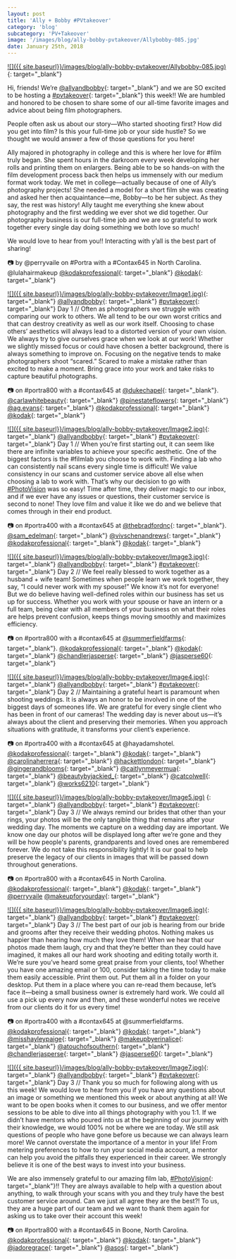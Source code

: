 ```yaml
---
layout: post
title: 'Ally + Bobby #PVtakeover'
category: 'blog'
subcategory: 'PV+Takeover'
image: '/images/blog/ally-bobby-pvtakeover/Allybobby-085.jpg'
date: January 25th, 2018
---
```


[![]({{ site.baseurl}}/images/blog/ally-bobby-pvtakeover/Allybobby-085.jpg)](http://allyandbobby.com/){: target="_blank"} 

Hi, friends! We’re [@allyandbobby](http://allyandbobby.com/){: target="_blank"} and we are SO excited to be hosting a [#pvtakeover](http://www.instagram.com/explore/tags/allyandbobbysvision/){: target="_blank"} this week!! We are humbled and honored to be chosen to share some of our all-time favorite images and advice about being film photographers. 

People often ask us about our story—Who started shooting first? How did you get into film? Is this your full-time job or your side hustle? So we thought we would answer a few of those questions for you here!

Ally majored in photography in college and this is where her love for #film truly began. She spent hours in the darkroom every week developing her rolls and printing them on enlargers. Being able to be so hands-on with the film development process back then helps us immensely with our medium format work today. We met in college—actually because of one of Ally’s photography projects! She needed a model for a short film she was creating and asked her then acquaintance—me, Bobby—to be her subject. As they say, the rest was history! Ally taught me everything she knew about photography and the first wedding we ever shot we did together. Our photography business is our full-time job and we are so grateful to work together every single day doing something we both love so much! 

We would love to hear from you!! Interacting with y’all is the best part of sharing! 

📷 by @perryvaile on #Portra with a #Contax645 in North Carolina. @lulahairmakeup  [@kodakprofessional](http://imaging.kodakalaris.com/professional-photographers/photographers/professional-films){: target="_blank"} [@kodak](http://imaging.kodakalaris.com/professional-photographers/photographers/professional-films){: target="_blank"}


[![]({{ site.baseurl}}/images/blog/ally-bobby-pvtakeover/Image1.jpg)](http://allyandbobby.com/){: target="_blank"} 
[@allyandbobby](http://allyandbobby.com/){: target="_blank"} [#pvtakeover](http://www.instagram.com/explore/tags/allyandbobbysvision/){: target="_blank"} Day 1 // Often as photographers we struggle with comparing our work to others. We all tend to be our own worst critics and that can destroy creativity as well as our work itself. Choosing to chase others’ aesthetics will always lead to a distorted version of your own vision. We always try to give ourselves grace when we look at our work! Whether we slightly missed focus or could have chosen a better background, there is always something to improve on. Focusing on the negative tends to make photographers shoot “scared.” Scared to make a mistake rather than excited to make a moment. Bring grace into your work and take risks to capture beautiful photographs.

📷 on #portra800 with a #contax645 at [@dukechapel](http://chapel.duke.edu/){: target="_blank"}. [@carlawhitebeauty](http://carlawhite.net/){: target="_blank"} [@pinestateflowers](http://www.pinestateflowers.com/){: target="_blank"} [@ag.evans](http://www.instagram.com/ag.evans/){: target="_blank"} [@kodakprofessional](http://imaging.kodakalaris.com/professional-photographers/photographers/professional-films){: target="_blank"} [@kodak](http://imaging.kodakalaris.com/professional-photographers/photographers/professional-films){: target="_blank"}


[![]({{ site.baseurl}}/images/blog/ally-bobby-pvtakeover/Image2.jpg)](http://allyandbobby.com/){: target="_blank"} 
[@allyandbobby](http://allyandbobby.com/){: target="_blank"} [#pvtakeover](http://www.instagram.com/explore/tags/allyandbobbysvision/){: target="_blank"} Day 1 // When you’re first starting out, it can seem like there are infinite variables to achieve your specific aesthetic. One of the biggest factors is the #filmlab you choose to work with. Finding a lab who can consistently nail scans every single time is difficult! We value consistency in our scans and customer service above all else when choosing a lab to work with. That’s why our decision to go with [#PhotoVision](http://photovisionprints.com) was so easy! Time after time, they deliver magic to our inbox, and if we ever have any issues or questions, their customer service is second to none! They love film and value it like we do and we believe that comes through in their end product. 

📷 on #portra400 with a #contax645 at [@thebradfordnc](http://www.thebradfordnc.com/){: target="_blank"}. [@sam_edelman](http://www.samedelman.com/){: target="_blank"} [@vivschenandrews](http://www.instagram.com/vivschenandrews/){: target="_blank"} [@kodakprofessional](http://imaging.kodakalaris.com/professional-photographers/photographers/professional-films){: target="_blank"} [@kodak](http://imaging.kodakalaris.com/professional-photographers/photographers/professional-films){: target="_blank"}


[![]({{ site.baseurl}}/images/blog/ally-bobby-pvtakeover/Image3.jpg)](http://allyandbobby.com/){: target="_blank"} 
[@allyandbobby](http://allyandbobby.com/){: target="_blank"} [#pvtakeover](http://www.instagram.com/explore/tags/allyandbobbysvision/){: target="_blank"} Day 2 // We feel really blessed to work together as a husband + wife team! Sometimes when people learn we work together, they say, “I could never work with my spouse!” We know it’s not for everyone! But we do believe having well-defined roles within our business has set us up for success. Whether you work with your spouse or have an intern or a full team, being clear with all members of your business on what their roles are helps prevent confusion, keeps things moving smoothly and maximizes efficiency.

📷 on #portra800 with a #contax645 at [@summerfieldfarms](http://summerfieldfarms.com/){: target="_blank"}. [@kodakprofessional](http://imaging.kodakalaris.com/professional-photographers/photographers/professional-films){: target="_blank"} [@kodak](http://imaging.kodakalaris.com/professional-photographers/photographers/professional-films){: target="_blank"} [@chandlerjasperse](http://www.instagram.com/chandlerjasperse/){: target="_blank"} [@jasperse60](http://www.instagram.com/jasperse60/){: target="_blank"}


[![]({{ site.baseurl}}/images/blog/ally-bobby-pvtakeover/Image4.jpg)](http://allyandbobby.com/){: target="_blank"} 
[@allyandbobby](http://allyandbobby.com/){: target="_blank"} [#pvtakeover](http://www.instagram.com/explore/tags/allyandbobbysvision/){: target="_blank"} Day 2 // Maintaining a grateful heart is paramount when shooting weddings. It is always an honor to be involved in one of the biggest days of someones life. We are grateful for every single client who has been in front of our cameras! The wedding day is never about us—it’s always about the client and preserving their memories. When you approach situations with gratitude, it transforms your client’s experience.

📷 on #portra400 with a #contax645 at @hayadamshotel. [@kodakprofessional](http://imaging.kodakalaris.com/professional-photographers/photographers/professional-films){: target="_blank"} [@kodak](http://imaging.kodakalaris.com/professional-photographers/photographers/professional-films){: target="_blank"} [@carolinaherrera](http://carolinaherrera.com/bridal){: target="_blank"} [@hackettlondon](http://hackett.com/){: target="_blank"} [@gingerandblooms](http://instagram.com/gingerandblooms){: target="_blank"} [@caitlynmeyermua](http://www.caitlynmeyer.com/){: target="_blank"} [@beautybyjackied_](http://www.beauty-by-jackie.com/){: target="_blank"} [@catcolwell](http://www.instagram.com/catcolwell/){: target="_blank"} [@works6210](http://www.instagram.com/works6210/){: target="_blank"}


[![]({{ site.baseurl}}/images/blog/ally-bobby-pvtakeover/Image5.jpg)](http://allyandbobby.com/) {: target="_blank"}
[@allyandbobby](http://allyandbobby.com/){: target="_blank"} [#pvtakeover](http://www.instagram.com/explore/tags/allyandbobbysvision/){: target="_blank"} Day 3 // We always remind our brides that other than your rings, your photos will be the only tangible thing that remains after your wedding day. The moments we capture on a wedding day are important. We know one day our photos will be displayed long after we’re gone and they will be how people's parents, grandparents and loved ones are remembered forever. We do not take this responsibility lightly! It is our goal to help preserve the legacy of our clients in images that will be passed down throughout generations. 

📷 on #portra800 with a #contax645 in North Carolina. [@kodakprofessional](http://imaging.kodakalaris.com/professional-photographers/photographers/professional-films){: target="_blank"} [@kodak](http://imaging.kodakalaris.com/professional-photographers/photographers/professional-films){: target="_blank"} [@perryvaile](http://www.perryvaile.com/) [@makeupforyourday](http://makeupforyourday.com/){: target="_blank"}


[![]({{ site.baseurl}}/images/blog/ally-bobby-pvtakeover/Image6.jpg)](http://allyandbobby.com/){: target="_blank"} 
[@allyandbobby](http://allyandbobby.com/){: target="_blank"} [#pvtakeover](http://www.instagram.com/explore/tags/allyandbobbysvision/){: target="_blank"} Day 3 // The best part of our job is hearing from our bride and grooms after they receive their wedding photos. Nothing makes us happier than hearing how much they love them! When we hear that our photos made them laugh, cry and that they’re better than they could have imagined, it makes all our hard work shooting and editing totally worth it. We’re sure you’ve heard some great praise from your clients, too! Whether you have one amazing email or 100, consider taking the time today to make them easily accessible. Print them out. Put them all in a folder on your desktop. Put them in a place where you can re-read them because, let’s face it—being a small business owner is extremely hard work. We could all use a pick up every now and then, and these wonderful notes we receive from our clients do it for us every time! 

📷 on #portra400 with a #contax645 at @summerfieldfarms. [@kodakprofessional](http://imaging.kodakalaris.com/professional-photographers/photographers/professional-films){: target="_blank"} [@kodak](http://imaging.kodakalaris.com/professional-photographers/photographers/professional-films){: target="_blank"} [@misshayleypaige](http://jlmcouture.com/hayley-paige){: target="_blank"} [@makeupbyerinalice](http://www.makeupbyerinalice.com/){: target="_blank"} [@atouchofsouthern](http://www.atouchofsouthernevents.com/){: target="_blank"} [@chandlerjasperse](http://www.instagram.com/chandlerjasperse/){: target="_blank"} [@jasperse60](http://www.instagram.com/jasperse60/){: target="_blank"}


[![]({{ site.baseurl}}/images/blog/ally-bobby-pvtakeover/Image7.jpg)](http://allyandbobby.com/){: target="_blank"} 
[@allyandbobby](http://allyandbobby.com/){: target="_blank"} [#pvtakeover](http://www.instagram.com/explore/tags/allyandbobbysvision/){: target="_blank"} Day 3 // Thank you so much for following along with us this week! We would love to hear from you if you have any questions about an image or something we mentioned this week or about anything at all! We want to be open books when it comes to our business, and we offer mentor sessions to be able to dive into all things photography with you 1:1. If we didn’t have mentors who poured into us at the beginning of our journey with their knowledge, we would 100% not be where we are today. We still ask questions of people who have gone before us because we can always learn more! We cannot overstate the importance of a mentor in your life! From metering preferences to how to run your social media account, a mentor can help you avoid the pitfalls they experienced in their career. We strongly believe it is one of the best ways to invest into your business.

We are also immensely grateful to our amazing film lab, [#PhotoVision](http://photovisionprints.com){: target="_blank"}!! They are always available to help with a question about anything, to walk through your scans with you and they truly have the best customer service around. Can we just all agree they are the best?! To us, they are a huge part of our team and we want to thank them again for asking us to take over their account this week! 

📷 on #portra800 with a #contax645 in Boone, North Carolina. [@kodakprofessional](http://imaging.kodakalaris.com/professional-photographers/photographers/professional-films){: target="_blank"} [@kodak](http://imaging.kodakalaris.com/professional-photographers/photographers/professional-films){: target="_blank"} [@jadoregrace](http://www.jadoregrace.com/){: target="_blank"} [@asos](http://us.asos.com/){: target="_blank"}